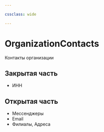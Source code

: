 ```yaml
---

cssclass: wide

---
```


# OrganizationContacts

Контакты организации

## Закрытая часть

- ИНН

## Открытая часть

- Мессенджеры
- Email
- Филиалы, Адреса